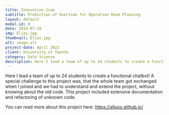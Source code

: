 ```yaml
---
title: Innovation Scan
subtitle: Prediction of Overtime for Operation Room Planning
layout: default
modal-id: 8
date: 2014-07-18
img: Elias.jpg
thumbnail: Elias.jpg
alt: image-alt
project-date: April 2022
client: University of Twente
category: Data Science
description: Here I lead a team of up to 24 students to create a functional chatbot! A special challenge to this project was, that the whole team got exchanged when I joined and we had to understand and extend the  project, without knowing about the old code.
---
```


Here I lead a team of up to 24 students to create a functional chatbot! A special challenge to this project was, that the whole team got exchanged when I joined and we had to understand and extend the project, without knowing about the old code.
This project included extensive documentation and refactoring of unknown code.

You can read more about this project here: <https://alluos.github.io/>
